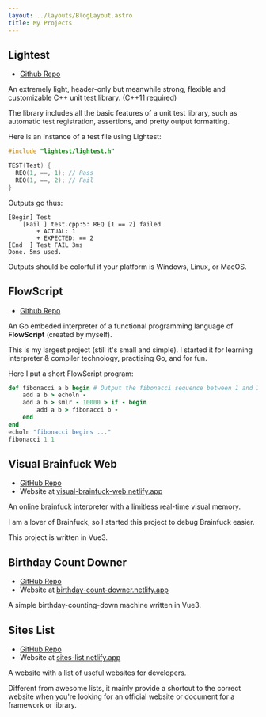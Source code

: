 ```yaml
---
layout: ../layouts/BlogLayout.astro
title: My Projects
---
```


## Lightest

- [Github Repo](https://github.com/zhangzheheng12345/Lightest)

An extremely light, header-only but meanwhile strong, flexible and customizable C++ unit test library. (C++11 required)

The library includes all the basic features of a unit test library, such as automatic test registration, assertions, and pretty output formatting.

Here is an instance of a test file using Lightest:

```cpp
#include "lightest/lightest.h"

TEST(Test) {
  REQ(1, ==, 1); // Pass
  REQ(1, ==, 2); // Fail
}
```

Outputs go thus:

```
[Begin] Test
    [Fail ] test.cpp:5: REQ [1 == 2] failed
        + ACTUAL: 1
        + EXPECTED: == 2
[End  ] Test FAIL 3ms
Done. 5ms used.
```

Outputs should be colorful if your platform is Windows, Linux, or MacOS.

## FlowScript

- [Github Repo](https://github.com/zhangzheheng12345/flowscript)

An Go embeded interpreter of a functional programming language of **FlowScript** (created by myself).

This is my largest project (still it's small and simple).
I started it for learning interpreter & compiler technology, practising Go, and for fun.

Here I put a short FlowScript program:

<!-- highlight FlowScript as Ruby -->

```ruby
def fibonacci a b begin # Output the fibonacci sequence between 1 and 10000
    add a b > echoln -
    add a b > smlr - 10000 > if - begin
        add a b > fibonacci b -
    end
end
echoln "fibonacci begins ..."
fibonacci 1 1
```

## Visual Brainfuck Web

- [GitHub Repo](https://github.com/zhangzheheng12345/visual-brainfuck-web)
- Website at [visual-brainfuck-web.netlify.app](https://visual-brainfuck-web.netlify.app)

An online brainfuck interpreter with a limitless real-time visual memory.

I am a lover of Brainfuck, so I started this project to debug Brainfuck easier.

This project is written in Vue3.

## Birthday Count Downer

- [GitHub Repo](https://github.com/zhangzheheng12345/birthday-count-downer)
- Website at [birthday-count-downer.netlify.app](https://birthday-count-downer.netlify.app)

A simple birthday-counting-down machine written in Vue3.

## Sites List

- [GitHub Repo](https://github.com/zhangzheheng12345/sites-list)
- Website at [sites-list.netlify.app](https://sites-list.netlify.app)

A website with a list of useful websites for developers.

Different from awesome lists, it mainly provide a shortcut to the correct website when you're looking for an official website or document for a framework or library.

